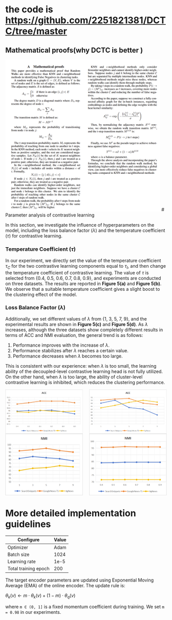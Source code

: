 #  the code is https://github.com/2251821381/DCTC/tree/master
## Mathematical proofs(why DCTC is better )
<img src="./proof.png" width="96%" />
# Parameter analysis of contrastive learning

In this section, we investigate the influence of hyperparameters on the model, including the loss balance factor ($\lambda$) and the temperature coefficient ($\tau$) for contrastive learning. 

### Temperature Coefficient ($\tau$)

In our experiment, we directly set the value of the temperature coefficient $\tau_C$ for the two contrastive learning components equal to $\tau_I$, and then change the temperature coefficient of contrastive learning. The value of $\tau$ is selected from \{0.4, 0.5, 0.6, 0.7, 0.8, 0.9\}, and experiments are conducted on three datasets. The results are reported in **Figure 5(a)** and **Figure 5(b)**. We observe that a suitable temperature coefficient gives a slight boost to the clustering effect of the model.

### Loss Balance Factor ($\lambda$)

Additionally, we set different values of $\lambda$ from \{1, 3, 5, 7, 9\}, and the experimental results are shown in **Figure 5(c)** and **Figure 5(d)**. As $\lambda$ increases, although the three datasets show completely different results in terms of ACC and NMI evaluation, the general trend is as follows: 

1. Performance improves with the increase of $\lambda$.
2. Performance stabilizes after $\lambda$ reaches a certain value.
3. Performance decreases when $\lambda$ becomes too large.

This is consistent with our experience: when $\lambda$ is too small, the learning ability of the decoupled-level contrastive learning head is not fully utilized. On the other hand, when $\lambda$ is too large, the ability of cluster-level contrastive learning is inhibited, which reduces the clustering performance.

<div style="display: flex; justify-content: space-between;">
  <img src="./ACC1.png" width="48%" />
  <img src="./ACC2.png" width="48%" />
</div>

<div style="display: flex; justify-content: space-between;">
  <img src="./NMI1.png" width="48%" />
  <img src="./NMI2.png" width="48%" />
</div>

# More detailed implementation guidelines

| Configure                    | Value      |
|------------------------------|------------|
| Optimizer                    | Adam       |
| Batch size                   | 1024       |
| Learning rate                | 1e-5       |
| Total training epoch         | 200        |

The target encoder parameters are updated using Exponential Moving Average (EMA) of the online encoder. The update rule is:

$\theta_k(v) \leftarrow m \cdot \theta_k(v) + (1 - m) \cdot \theta_q(v)$


where `m ∈ (0, 1]` is a fixed momentum coefficient during training. We set `m = 0.98` in our experiments.

